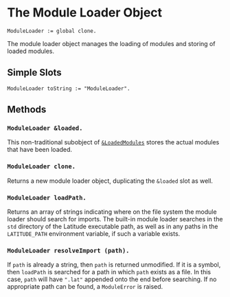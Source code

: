 
# The Module Loader Object

    ModuleLoader := global clone.

The module loader object manages the loading of modules and storing of
loaded modules.

## Simple Slots

    ModuleLoader toString := "ModuleLoader".

## Methods

### `ModuleLoader &loaded.`

This non-traditional subobject of [`&LoadedModules`](loadedmodules.md)
stores the actual modules that have been loaded.

### `ModuleLoader clone.`

Returns a new module loader object, duplicating the `&loaded` slot as
well.

### `ModuleLoader loadPath.`

Returns an array of strings indicating where on the file system the
module loader should search for imports. The built-in module loader
searches in the `std` directory of the Latitude executable path, as
well as in any paths in the `LATITUDE_PATH` environment variable, if
such a variable exists.

### `ModuleLoader resolveImport (path).`

If `path` is already a string, then `path` is returned unmodified. If
it is a symbol, then `loadPath` is searched for a path in which `path`
exists as a file. In this case, `path` will have `".lat"` appended
onto the end before searching. If no appropriate path can be found, a
`ModuleError` is raised.
